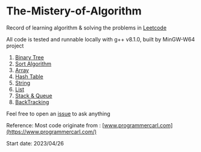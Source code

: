 # The-Mistery-of-Algorithm

Record of learning algorithm & solving the problems in [Leetcode](https://leetcode.cn/problemset/all/)

All code is tested and runnable locally with g++ v8.1.0, built by MinGW-W64 project

1. [Binary Tree](https://github.com/Raozey/The-Mistery-of-Algorithm/tree/main/Binary%20tree)
2. [Sort Algorithm](https://github.com/Raozey/The-Mistery-of-Algorithm/tree/main/Sort)
3. [Array](https://github.com/Raozey/The-Mistery-of-Algorithm/tree/main/Array)
4. [Hash Table](https://github.com/Raozey/The-Mistery-of-Algorithm/tree/main/Hash%20table)
5. [String](https://github.com/Raozey/The-Mistery-of-Algorithm/tree/main/String)
6. [List](https://github.com/Raozey/The-Mistery-of-Algorithm/tree/main/List)
7. [Stack & Queue](https://github.com/Raozey/The-Mistery-of-Algorithm/tree/main/Stack%20&%20Queue)
8. [BackTracking](https://github.com/Raozey/The-Mistery-of-Algorithm/tree/main/BackTracking)

Feel free to open an [issue](https://github.com/Raozey/The-Mistery-of-Algorithm/issues/new) to ask anything

Reference:
Most code originate from : [www.programmercarl.com](https://www.programmercarl.com/)



Start date: 2023/04/26
